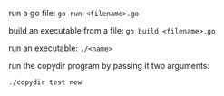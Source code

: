 run a go file: `go run <filename>.go`

build an executable from a file: `go build <filename>.go`

run an executable: `./<name>`

run the copydir program by passing it two arguments:

```
./copydir test new
```
